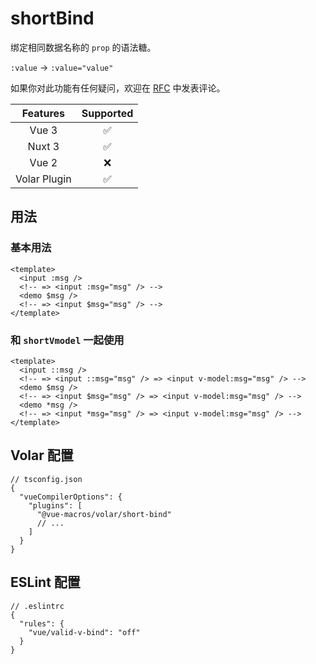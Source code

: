 # shortBind

<StabilityLevel level="experimental" />

绑定相同数据名称的 `prop` 的语法糖。

`:value` -> `:value="value"`

如果你对此功能有任何疑问，欢迎在 [RFC](https://github.com/vuejs/rfcs/discussions/405) 中发表评论。

|   Features   |     Supported      |
| :----------: | :----------------: |
|    Vue 3     | :white_check_mark: |
|    Nuxt 3    | :white_check_mark: |
|    Vue 2     |        :x:         |
| Volar Plugin | :white_check_mark: |

## 用法

### 基本用法

```vue
<template>
  <input :msg />
  <!-- => <input :msg="msg" /> -->
  <demo $msg />
  <!-- => <input $msg="msg" /> -->
</template>
```

### 和 `shortVmodel` 一起使用

```vue
<template>
  <input ::msg />
  <!-- => <input ::msg="msg" /> => <input v-model:msg="msg" /> -->
  <demo $msg />
  <!-- => <input $msg="msg" /> => <input v-model:msg="msg" /> -->
  <demo *msg />
  <!-- => <input *msg="msg" /> => <input v-model:msg="msg" /> -->
</template>
```

## Volar 配置

```jsonc {5}
// tsconfig.json
{
  "vueCompilerOptions": {
    "plugins": [
      "@vue-macros/volar/short-bind"
      // ...
    ]
  }
}
```

## ESLint 配置

```jsonc {4}
// .eslintrc
{
  "rules": {
    "vue/valid-v-bind": "off"
  }
}
```
